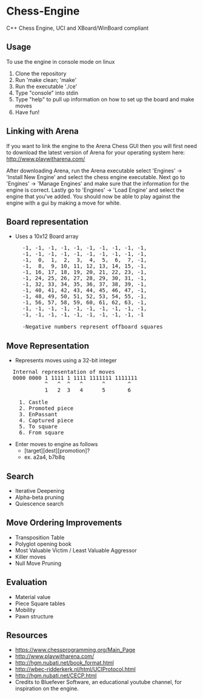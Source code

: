 # Chess-Engine

C++ Chess Engine, UCI and XBoard/WinBoard compliant

## Usage
To use the engine in console mode on linux
1. Clone the repository
2. Run 'make clean; 'make'
3. Run the executable './ce'
4. Type "console" into stdin
5. Type "help" to pull up information on how to set up the board and make moves
6. Have fun!

## Linking with Arena
If you want to link the engine to the Arena Chess GUI then you will first need to download the latest version of Arena for your operating system here: http://www.playwitharena.com/

After downloading Arena, run the Arena executable select 'Engines' -> 'Install New Engine' and select the chess engine executable. Next go to 'Engines' -> 'Manage Engines' and make sure that the information for the engine is correct. Lastly go to 'Engines' -> 'Load Engine' and select the engine that you've added. You should now be able to play against the engine with a gui by making a move for white.

## Board representation
* Uses a 10x12 Board array  
<pre>
     -1, -1, -1, -1, -1, -1, -1, -1, -1, -1,
     -1, -1, -1, -1, -1, -1, -1, -1, -1, -1,
     -1,  0,  1,  2,  3,  4,  5,  6,  7, -1,
     -1,  8,  9, 10, 11, 12, 13, 14, 15, -1,
     -1, 16, 17, 18, 19, 20, 21, 22, 23, -1,
     -1, 24, 25, 26, 27, 28, 29, 30, 31, -1,
     -1, 32, 33, 34, 35, 36, 37, 38, 39, -1,
     -1, 40, 41, 42, 43, 44, 45, 46, 47, -1,
     -1, 48, 49, 50, 51, 52, 53, 54, 55, -1,
     -1, 56, 57, 58, 59, 60, 61, 62, 63, -1,
     -1, -1, -1, -1, -1, -1, -1, -1, -1, -1,
     -1, -1, -1, -1, -1, -1, -1, -1, -1, -1
     
     -Negative numbers represent offboard squares
</pre>

## Move Representation
* Represents moves using a 32-bit integer
<pre>
  Internal representation of moves
  0000 0000 1 1111 1 1111 1111111 1111111 
            ^   ^  ^   ^      ^       ^
            1   2  3   4      5       6

    1. Castle
    2. Promoted piece
    3. EnPassant
    4. Captured piece
    5. To square
    6. From square
</pre>
* Enter moves to engine as follows
     - [target][dest][promotion]?
     - ex. a2a4, b7b8q
## Search
* Iterative Deepening
* Alpha-beta pruning
* Quiescence search

## Move Ordering Improvements
* Transposition Table
* Polyglot opening book
* Most Valuable Victim / Least Valuable Aggressor
* Killer moves
* Null Move Pruning

## Evaluation
* Material value
* Piece Square tables
* Mobility
* Pawn structure

## Resources
* https://www.chessprogramming.org/Main_Page
* http://www.playwitharena.com/
* http://hgm.nubati.net/book_format.html
* http://wbec-ridderkerk.nl/html/UCIProtocol.html
* http://hgm.nubati.net/CECP.html
* Credits to Bluefever Software, an educational youtube channel, for inspiration on the engine.
